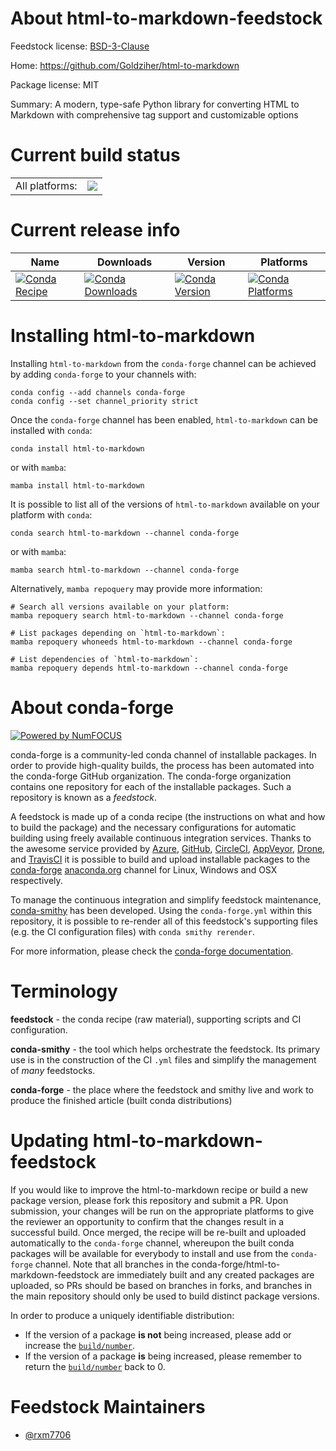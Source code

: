 About html-to-markdown-feedstock
================================

Feedstock license: [BSD-3-Clause](https://github.com/conda-forge/html-to-markdown-feedstock/blob/main/LICENSE.txt)

Home: https://github.com/Goldziher/html-to-markdown

Package license: MIT

Summary: A modern, type-safe Python library for converting HTML to Markdown with comprehensive tag support and customizable options

Current build status
====================


<table><tr><td>All platforms:</td>
    <td>
      <a href="https://dev.azure.com/conda-forge/feedstock-builds/_build/latest?definitionId=26202&branchName=main">
        <img src="https://dev.azure.com/conda-forge/feedstock-builds/_apis/build/status/html-to-markdown-feedstock?branchName=main">
      </a>
    </td>
  </tr>
</table>

Current release info
====================

| Name | Downloads | Version | Platforms |
| --- | --- | --- | --- |
| [![Conda Recipe](https://img.shields.io/badge/recipe-html--to--markdown-green.svg)](https://anaconda.org/conda-forge/html-to-markdown) | [![Conda Downloads](https://img.shields.io/conda/dn/conda-forge/html-to-markdown.svg)](https://anaconda.org/conda-forge/html-to-markdown) | [![Conda Version](https://img.shields.io/conda/vn/conda-forge/html-to-markdown.svg)](https://anaconda.org/conda-forge/html-to-markdown) | [![Conda Platforms](https://img.shields.io/conda/pn/conda-forge/html-to-markdown.svg)](https://anaconda.org/conda-forge/html-to-markdown) |

Installing html-to-markdown
===========================

Installing `html-to-markdown` from the `conda-forge` channel can be achieved by adding `conda-forge` to your channels with:

```
conda config --add channels conda-forge
conda config --set channel_priority strict
```

Once the `conda-forge` channel has been enabled, `html-to-markdown` can be installed with `conda`:

```
conda install html-to-markdown
```

or with `mamba`:

```
mamba install html-to-markdown
```

It is possible to list all of the versions of `html-to-markdown` available on your platform with `conda`:

```
conda search html-to-markdown --channel conda-forge
```

or with `mamba`:

```
mamba search html-to-markdown --channel conda-forge
```

Alternatively, `mamba repoquery` may provide more information:

```
# Search all versions available on your platform:
mamba repoquery search html-to-markdown --channel conda-forge

# List packages depending on `html-to-markdown`:
mamba repoquery whoneeds html-to-markdown --channel conda-forge

# List dependencies of `html-to-markdown`:
mamba repoquery depends html-to-markdown --channel conda-forge
```


About conda-forge
=================

[![Powered by
NumFOCUS](https://img.shields.io/badge/powered%20by-NumFOCUS-orange.svg?style=flat&colorA=E1523D&colorB=007D8A)](https://numfocus.org)

conda-forge is a community-led conda channel of installable packages.
In order to provide high-quality builds, the process has been automated into the
conda-forge GitHub organization. The conda-forge organization contains one repository
for each of the installable packages. Such a repository is known as a *feedstock*.

A feedstock is made up of a conda recipe (the instructions on what and how to build
the package) and the necessary configurations for automatic building using freely
available continuous integration services. Thanks to the awesome service provided by
[Azure](https://azure.microsoft.com/en-us/services/devops/), [GitHub](https://github.com/),
[CircleCI](https://circleci.com/), [AppVeyor](https://www.appveyor.com/),
[Drone](https://cloud.drone.io/welcome), and [TravisCI](https://travis-ci.com/)
it is possible to build and upload installable packages to the
[conda-forge](https://anaconda.org/conda-forge) [anaconda.org](https://anaconda.org/)
channel for Linux, Windows and OSX respectively.

To manage the continuous integration and simplify feedstock maintenance,
[conda-smithy](https://github.com/conda-forge/conda-smithy) has been developed.
Using the ``conda-forge.yml`` within this repository, it is possible to re-render all of
this feedstock's supporting files (e.g. the CI configuration files) with ``conda smithy rerender``.

For more information, please check the [conda-forge documentation](https://conda-forge.org/docs/).

Terminology
===========

**feedstock** - the conda recipe (raw material), supporting scripts and CI configuration.

**conda-smithy** - the tool which helps orchestrate the feedstock.
                   Its primary use is in the construction of the CI ``.yml`` files
                   and simplify the management of *many* feedstocks.

**conda-forge** - the place where the feedstock and smithy live and work to
                  produce the finished article (built conda distributions)


Updating html-to-markdown-feedstock
===================================

If you would like to improve the html-to-markdown recipe or build a new
package version, please fork this repository and submit a PR. Upon submission,
your changes will be run on the appropriate platforms to give the reviewer an
opportunity to confirm that the changes result in a successful build. Once
merged, the recipe will be re-built and uploaded automatically to the
`conda-forge` channel, whereupon the built conda packages will be available for
everybody to install and use from the `conda-forge` channel.
Note that all branches in the conda-forge/html-to-markdown-feedstock are
immediately built and any created packages are uploaded, so PRs should be based
on branches in forks, and branches in the main repository should only be used to
build distinct package versions.

In order to produce a uniquely identifiable distribution:
 * If the version of a package **is not** being increased, please add or increase
   the [``build/number``](https://docs.conda.io/projects/conda-build/en/latest/resources/define-metadata.html#build-number-and-string).
 * If the version of a package **is** being increased, please remember to return
   the [``build/number``](https://docs.conda.io/projects/conda-build/en/latest/resources/define-metadata.html#build-number-and-string)
   back to 0.

Feedstock Maintainers
=====================

* [@rxm7706](https://github.com/rxm7706/)


